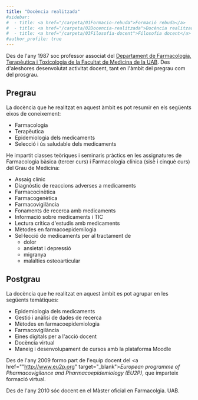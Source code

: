 ```yaml
---
title: "Docència realitzada"
#sidebar:
#  - title: <a href="/carpeta/01Formacio-rebuda">Formació rebuda</a>
#  - title: <a href="/carpeta/02Docencia-realitzada">Docència realitzada</a>
#  - title: <a href="/carpeta/03Filosofia-docent">Filosofia docent</a>
#author_profile: true
---
```


Des de l'any 1987 soc professor associat del <a href="http://www.uab.cat/departament/farmacologia-terapeutica-toxicologia/" target="_blank">Departament de Farmacologia, Terapèutica i Toxicologia de la Facultat de Medicina  de la  UAB</a>. Des d'aleshores desenvolutat activitat docent, tant en l'àmbit del pregrau com del prosgrau.

## Pregrau

 La docència que he realitzat en aquest àmbit es pot resumir en els següents eixos de coneixement: 
   * Farmacologia
   * Terapèutica
   * Epidemiologia dels medicaments
   * Selecció i ús saludable dels medicaments

He impartit classes teòriques i seminaris pràctics en les assignatures de Farmacologia bàsica (tercer curs) i Farmacologia clínica (sisè i cinquè curs) del Grau de Medicina: 
  * Assaig clínic
  * Diagnòstic de reaccions adverses a medicaments
  * Farmacocinètica
  * Farmacogenètica
  * Farmacovigilància
  * Fonaments de recerca amb medicaments
  * Informació sobre medicaments i TIC
  * Lectura crítica d'estudis amb medicaments
  * Mètodes en farmacoepidemilogia
  * Sel·lecció de medicaments per al tractament de 
     * dolor
     * ansietat i depressió
     * migranya
     * malalties osteoarticular  
  
## Postgrau

La docència que he realitzat en aquest àmbit es pot agrupar en les següents temàtiques:
  * Epidemiologia dels medicaments
  * Gestió i anàlisi de dades de recerca
  * Mètodes en farmacoepidemiologia
  * Farmacovigilància
  * Eines digitals per a l'acció docent
  * Docència virtual
  * Maneig i desenvolupament de cursos amb la plataforma Moodle
  
Des de l'any 2009 formo part de l'equip docent del <a href=""http://www.eu2p.org" target="_blank">_European programme of Pharmacovigilance and Pharmacoepidemiology (EU2P)_</a>, que imparteix formació virtual.

Des de l'any 2010 sóc docent en el <a haref="https://www.uab.cat/masteroficial/farmacologia/index.html" target="_blank">Màster oficial en Farmacolgia. UAB</a>. 
  